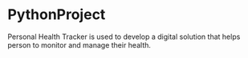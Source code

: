 # PythonProject
Personal Health Tracker is used to develop a digital solution that helps person to monitor and manage their health.
